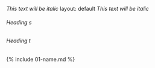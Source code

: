 *This text will be italic*
layout: default
*This text will be italic*
###### Heading s
###### Heading t
{% include 01-name.md %}
